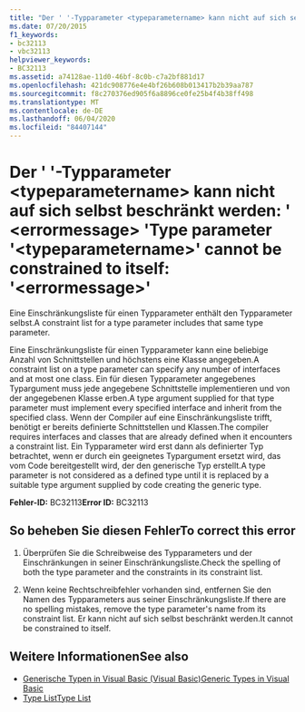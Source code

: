 ```yaml
---
title: "Der ' '-Typparameter <typeparametername> kann nicht auf sich selbst beschränkt werden: ' <errormessage> '"
ms.date: 07/20/2015
f1_keywords:
- bc32113
- vbc32113
helpviewer_keywords:
- BC32113
ms.assetid: a74128ae-11d0-46bf-8c0b-c7a2bf881d17
ms.openlocfilehash: 421dc908776e4e4bf26b608b013417b2b39aa787
ms.sourcegitcommit: f8c270376ed905f6a8896ce0fe25b4f4b38ff498
ms.translationtype: MT
ms.contentlocale: de-DE
ms.lasthandoff: 06/04/2020
ms.locfileid: "84407144"
---
```

# <a name="type-parameter-typeparametername-cannot-be-constrained-to-itself-errormessage"></a><span data-ttu-id="4847b-102">Der ' '-Typparameter \<typeparametername> kann nicht auf sich selbst beschränkt werden: ' \<errormessage> '</span><span class="sxs-lookup"><span data-stu-id="4847b-102">Type parameter '\<typeparametername>' cannot be constrained to itself: '\<errormessage>'</span></span>
<span data-ttu-id="4847b-103">Eine Einschränkungsliste für einen Typparameter enthält den Typparameter selbst.</span><span class="sxs-lookup"><span data-stu-id="4847b-103">A constraint list for a type parameter includes that same type parameter.</span></span>  
  
 <span data-ttu-id="4847b-104">Eine Einschränkungsliste für einen Typparameter kann eine beliebige Anzahl von Schnittstellen und höchstens eine Klasse angegeben.</span><span class="sxs-lookup"><span data-stu-id="4847b-104">A constraint list on a type parameter can specify any number of interfaces and at most one class.</span></span> <span data-ttu-id="4847b-105">Ein für diesen Typparameter angegebenes Typargument muss jede angegebene Schnittstelle implementieren und von der angegebenen Klasse erben.</span><span class="sxs-lookup"><span data-stu-id="4847b-105">A type argument supplied for that type parameter must implement every specified interface and inherit from the specified class.</span></span> <span data-ttu-id="4847b-106">Wenn der Compiler auf eine Einschränkungsliste trifft, benötigt er bereits definierte Schnittstellen und Klassen.</span><span class="sxs-lookup"><span data-stu-id="4847b-106">The compiler requires interfaces and classes that are already defined when it encounters a constraint list.</span></span> <span data-ttu-id="4847b-107">Ein Typparameter wird erst dann als definierter Typ betrachtet, wenn er durch ein geeignetes Typargument ersetzt wird, das vom Code bereitgestellt wird, der den generische Typ erstellt.</span><span class="sxs-lookup"><span data-stu-id="4847b-107">A type parameter is not considered as a defined type until it is replaced by a suitable type argument supplied by code creating the generic type.</span></span>  
  
 <span data-ttu-id="4847b-108">**Fehler-ID:** BC32113</span><span class="sxs-lookup"><span data-stu-id="4847b-108">**Error ID:** BC32113</span></span>  
  
## <a name="to-correct-this-error"></a><span data-ttu-id="4847b-109">So beheben Sie diesen Fehler</span><span class="sxs-lookup"><span data-stu-id="4847b-109">To correct this error</span></span>  
  
1. <span data-ttu-id="4847b-110">Überprüfen Sie die Schreibweise des Typparameters und der Einschränkungen in seiner Einschränkungsliste.</span><span class="sxs-lookup"><span data-stu-id="4847b-110">Check the spelling of both the type parameter and the constraints in its constraint list.</span></span>  
  
2. <span data-ttu-id="4847b-111">Wenn keine Rechtschreibfehler vorhanden sind, entfernen Sie den Namen des Typparameters aus seiner Einschränkungsliste.</span><span class="sxs-lookup"><span data-stu-id="4847b-111">If there are no spelling mistakes, remove the type parameter's name from its constraint list.</span></span> <span data-ttu-id="4847b-112">Er kann nicht auf sich selbst beschränkt werden.</span><span class="sxs-lookup"><span data-stu-id="4847b-112">It cannot be constrained to itself.</span></span>  
  
## <a name="see-also"></a><span data-ttu-id="4847b-113">Weitere Informationen</span><span class="sxs-lookup"><span data-stu-id="4847b-113">See also</span></span>

- [<span data-ttu-id="4847b-114">Generische Typen in Visual Basic (Visual Basic)</span><span class="sxs-lookup"><span data-stu-id="4847b-114">Generic Types in Visual Basic</span></span>](../programming-guide/language-features/data-types/generic-types.md)
- [<span data-ttu-id="4847b-115">Type List</span><span class="sxs-lookup"><span data-stu-id="4847b-115">Type List</span></span>](../language-reference/statements/type-list.md)

